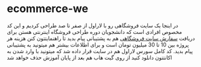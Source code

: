 # ecommerce-we



در اینجا یک سایت فروشگاهی رو با لاراول از صفر تا صد طراحی کردیم و این کد مخصوص افرادی است که دانشجویان دوره طراحی فروشگاه اینترنتی هستن برای دریافت <a href="https://anjomanweb.com/ecommerce-web-design/">سفارش سایت فروشگاهی</a> هم به پشتیبانی پیام بدید تا راهنمایتتون کنن هزینه هر پروژه بین 10 تا 30 میلیون تومان است و برای اطلاعات بیشتر هم میتونید به پشتیبانی پیام بدید.
کد کامل سورس لاراول هم در سایت قرار داده شد که میتونید با وارد شدن به اکانتتون دانلود کنید از روی گیت هاب هم بعد از پایان آموزش حذف خواهد شد
